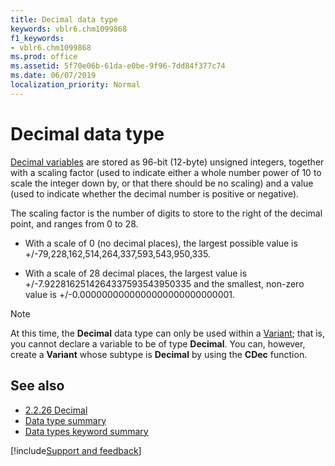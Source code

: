 ```yaml
---
title: Decimal data type
keywords: vblr6.chm1099868
f1_keywords:
- vblr6.chm1099868
ms.prod: office
ms.assetid: 5f70e06b-61da-e0be-9f96-7dd84f377c74
ms.date: 06/07/2019
localization_priority: Normal
---
```



# Decimal data type

[Decimal variables](../../Glossary/vbe-glossary.md#decimal-data-type) are stored as 96-bit (12-byte) unsigned integers, together with a scaling factor (used to indicate either a whole number power of 10 to scale the integer down by, or that there should be no scaling) and a value (used to indicate whether the decimal number is positive or negative). 

The scaling factor is the number of digits to store to the right of the decimal point, and ranges from 0 to 28.

- With a scale of 0 (no decimal places), the largest possible value is +/-79,228,162,514,264,337,593,543,950,335. 

- With a scale of 28 decimal places, the largest value is +/-7.9228162514264337593543950335 and the smallest, non-zero value is +/-0.0000000000000000000000000001.


> [!NOTE] 
> At this time, the **Decimal** data type can only be used within a [Variant](../../Glossary/vbe-glossary.md#variant-data-type); that is, you cannot declare a variable to be of type **Decimal**. You can, however, create a **Variant** whose subtype is **Decimal** by using the **CDec** function.

## See also

- [2.2.26 Decimal](https://docs.microsoft.com/openspecs/windows_protocols/ms-oaut/b5493025-e447-4109-93a8-ac29c48d018d)
- [Data type summary](data-type-summary.md)
- [Data types keyword summary](data-types-keyword-summary.md)

[!include[Support and feedback](~/includes/feedback-boilerplate.md)]
